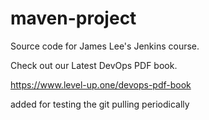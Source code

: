 # maven-project
Source code for James Lee's Jenkins course.

Check out our Latest DevOps PDF book.

https://www.level-up.one/devops-pdf-book

added for testing the git pulling periodically
